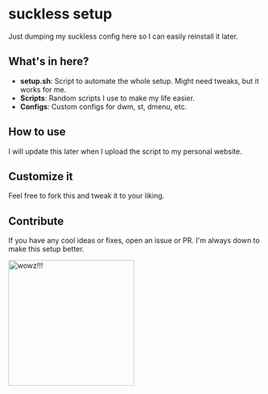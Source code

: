 # suckless setup

Just dumping my suckless config here so I can easily reinstall it later.

## What's in here?

- **setup.sh**: Script to automate the whole setup. Might need tweaks, but it works for me.
- **Scripts**: Random scripts I use to make my life easier.
- **Configs**: Custom configs for dwm, st, dmenu, etc.

## How to use

I will update this later when I upload the script to my personal website.

## Customize it

Feel free to fork this and tweak it to your liking.

## Contribute

If you have any cool ideas or fixes, open an issue or PR. I'm always down to make this setup better.




<img src = "https://soybooru.com/_images/a11798a711c627f9849d615bd8b1c231/16927%20-%20SoyBooru.png" alt="wowz!!!" width="250" heigt="250"/>
